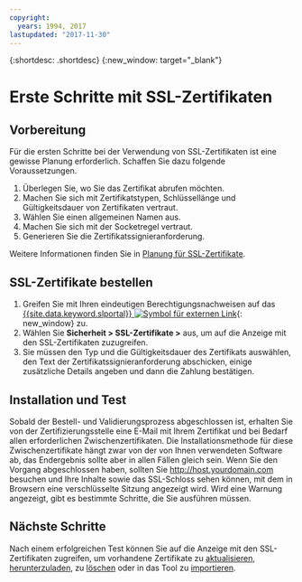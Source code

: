 ```yaml
---
copyright:
  years: 1994, 2017
lastupdated: "2017-11-30"
---
```


{:shortdesc: .shortdesc}
{:new_window: target="_blank"}

# Erste Schritte mit SSL-Zertifikaten  


## Vorbereitung

Für die ersten Schritte bei der Verwendung von SSL-Zertifikaten ist eine gewisse Planung erforderlich. Schaffen Sie dazu folgende Voraussetzungen.

1. Überlegen Sie, wo Sie das Zertifikat abrufen möchten.
2. Machen Sie sich mit Zertifikatstypen, Schlüssellänge und Gültigkeitsdauer von Zertifikaten vertraut.
3. Wählen Sie einen allgemeinen Namen aus.
4. Machen Sie sich mit der Socketregel vertraut.
5. Generieren Sie die Zertifikatssignieranforderung.

Weitere Informationen finden Sie in [Planung für SSL-Zertifikate](planning-ahead-ssl.html).

## SSL-Zertifikate bestellen

1. Greifen Sie mit Ihren eindeutigen Berechtigungsnachweisen auf das [{{site.data.keyword.slportal}} ![Symbol für externen Link](../../icons/launch-glyph.svg "Symbol für externen Link")](https://control.softlayer.com/){: new_window} zu.
2. Wählen Sie **Sicherheit > SSL-Zertifikate >** aus, um auf die Anzeige mit den SSL-Zertifikaten zuzugreifen.
3. Sie müssen den Typ und die Gültigkeitsdauer des Zertifikats auswählen, den Text der Zertifikatssignieranforderung abschicken, einige zusätzliche Details angeben und dann die Zahlung bestätigen.

## Installation und Test
Sobald der Bestell- und Validierungsprozess abgeschlossen ist, erhalten Sie von der Zertifizierungsstelle eine E-Mail mit Ihrem Zertifikat und bei Bedarf allen erforderlichen Zwischenzertifikaten. Die Installationsmethode für diese Zwischenzertifikate hängt zwar von der von Ihnen verwendeten Software ab, das Endergebnis sollte aber in allen Fällen gleich sein. Wenn Sie den Vorgang abgeschlossen haben, sollten Sie <http://host.yourdomain.com> besuchen und Ihre Inhalte sowie das SSL-Schloss sehen können, mit dem in Browsern eine verschlüsselte Sitzung angezeigt wird. Wird eine Warnung angezeigt, gibt es bestimmte Schritte, die Sie ausführen müssen.

## Nächste Schritte

Nach einem erfolgreichen Test können Sie auf die Anzeige mit den SSL-Zertifikaten zugreifen, um vorhandene Zertifikate zu [aktualisieren](view-and-update-ssl-certificate.html), [herunterzuladen](download-ssl-certificate-details.html), zu [löschen](delete-ssl-certificate.html) oder in das Tool zu [importieren](import-ssl-certificate.html).
